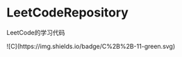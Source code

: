 # LeetCodeRepository	
<p>
LeetCode的学习代码
</p>
![C](https://img.shields.io/badge/C%2B%2B-11-green.svg)